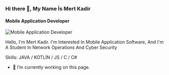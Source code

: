 ### Hi there 👋, My Name İs Mert Kadir
#### Mobile Application Developer
![Mobile Application Developer](![DevilWallpaper](https://user-images.githubusercontent.com/77637289/105749779-f4918080-5f54-11eb-96f6-18b18904c831.jpg)
)

Hello, I'm Mert Kadir. I'm Interested In Mobile Application Software, And I'm A Student In Network Operations And Cyber ​​Security

Skills: JAVA / KOTLİN / JS / C / C#

- 🔭 I’m currently working on this page. 




